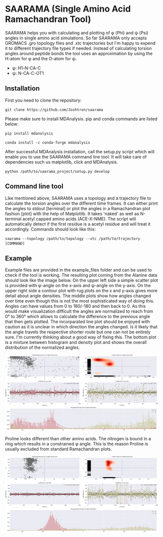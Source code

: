# SAARAMA (Single Amino Acid Ramachandran Tool)

SAARAMA helps you with calculating and plotting of φ (Phi) and ψ (Psi) angles in single amino acid simulations. So far SAARAMA 
only accepts GROMACS .gro topology files and .xtc trajectories but I'm happy to expend it to different trajectory file types
if needed. Instead of calculating torsion angles around peptide bonds the tool uses an approximation by using the H-atom for
φ and the O-atom for ψ. 

* φ: H1-N-CA-C
* ψ: N-CA-C-OT1

## Installation

First you need to clone the repository:

```
git clone https://github.com/Joshtron/saarama
```

Please make sure to install MDAnalysis. pip and conda commands are listed below:

```
pip install mdanalysis
```

```
conda install -c conda-forge mdanalysis
```

After successful MDAnalysis installation, call the setup.py script which will enable you to use the SAARAMA command line 
tool. It will take care of dependencies such us matplotlib, click and MDAnalysis.

```
python /path/to/saarama_project/setup.py develop
```

## Command line tool

Like mentioned above, SAARAMA uses a topology and a trajectory file to calculate the torsion angles over the different time 
frames. It can either print the angles to stdout [terminal] or plot the angles in a Ramachandran plot fashion [plot] with 
the help of Matplotlib. It takes 'naked' as well as N-terminal acetyl capped amino acids (ACE-X-NME). The script will automatically detect if the first residue is a acetyl residue and will treat it accordingly.
Commands should look like this:

```
saarama --topology /path/to/topology --xtc /path/to/trajectory [COMMAND]
```

## Example

Example files are provided in the example_files folder and can be used to check if the tool is working. The resulting plot coming from the Alanine data should look like the image below. On the upper left side a simple scatter plot is provided with φ-angle on the x-axis and ψ-angle on the y-axis. On the upper right side a contour plot with rug plots on the x and y-axis gives more detail about angle densities. The middle plots show how angles changed over time even though this is not the most sophisticated way of doing this. Angles can have values from 0 to 180/-180 and then back to 0. As this would make visualization difficult the angles are normalized to reach from 0° to 360° which allows to calculate the difference to the previous angle that then gets plotted. The incorparated line plot should be enjoyed with caution as it is unclear in which direction the angles changed. Is it likely that the angle travels the respective shorter route but one can not be entirely sure. I'm currently thinking about a good way of fixing this. The bottom plot is a mixture between histogram and density plot and shows the overall distribution of the normalized angles.

![](https://github.com/Joshtron/saarama/blob/master/saarama_project/example_files/alanine_capped.png)

Proline looks different than other amino acids. The nitrogen is bound in a ring which results in a constrained φ angle. This is the reason Proline is usually excluded from standard Ramachandran plots.

![](https://github.com/Joshtron/saarama/blob/master/saarama_project/example_files/proline_capped.png)
